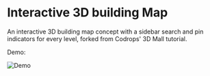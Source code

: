 # Interactive 3D building Map

An interactive 3D building map concept with a sidebar search and pin indicators for every level, forked from Codrops' 3D Mall tutorial.

Demo: 

![Demo](https://www.dropbox.com/s/bgtgokx1d77x3ms/librarydemo1.gif??raw=1)